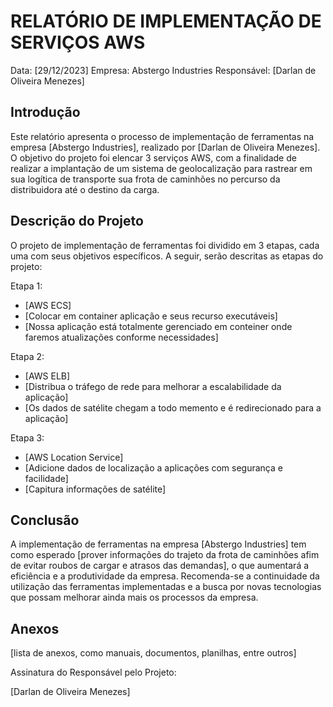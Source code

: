 # RELATÓRIO DE IMPLEMENTAÇÃO DE SERVIÇOS AWS

Data: [29/12/2023]
Empresa: Abstergo Industries 
Responsável: [Darlan de Oliveira Menezes]

## Introdução
Este relatório apresenta o processo de implementação de ferramentas na empresa [Abstergo Industries], realizado por [Darlan de Oliveira Menezes]. O objetivo do projeto foi elencar 3 serviços AWS, com a finalidade de realizar a implantação de um sistema de geolocalização para rastrear em sua logítica de transporte sua frota de caminhões no percurso da distribuidora até o destino da carga.

## Descrição do Projeto
O projeto de implementação de ferramentas foi dividido em 3 etapas, cada uma com seus objetivos específicos. A seguir, serão descritas as etapas do projeto:

Etapa 1: 
- [AWS ECS]
- [Colocar em container aplicação e seus recurso executáveis]
- [Nossa aplicação está totalmente gerenciado em conteiner onde faremos atualizações conforme necessidades]

Etapa 2: 
- [AWS ELB]
- [Distribua o tráfego de rede para melhorar a escalabilidade da aplicação]
- [Os dados de satélite chegam a todo memento e é redirecionado para a aplicação]

Etapa 3: 
- [AWS Location Service]
- [Adicione dados de localização a aplicações com segurança e facilidade]
- [Capitura informações de satélite]



## Conclusão
A implementação de ferramentas na empresa [Abstergo Industries] tem como esperado [prover informações do trajeto da frota de caminhões afim de evitar roubos de cargar e atrasos das demandas], o que aumentará a eficiência e a produtividade da empresa. Recomenda-se a continuidade da utilização das ferramentas implementadas e a busca por novas tecnologias que possam melhorar ainda mais os processos da empresa.

## Anexos

[lista de anexos, como manuais, documentos, planilhas, entre outros]

Assinatura do Responsável pelo Projeto:

[Darlan de Oliveira Menezes]